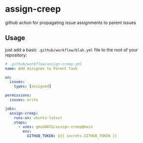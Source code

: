 # assign-creep
github action for propagating issue assignments to parent issues

## Usage

just add a basic `.github/workflow/blah.yml` file to the root of your
repository:

```yaml
# .github/workflow/assign-creep.yml
name: Add Assignee to Parent Task

on:
  issues:
    types: [assigned]

permissions:
  issues: write

jobs:
  assign-creep:
    runs-on: ubuntu-latest
    steps:
      - uses: gmuGADIG/assign-creep@main
        env:
          GITHUB_TOKEN: ${{ secrets.GITHUB_TOKEN }}
``` 
